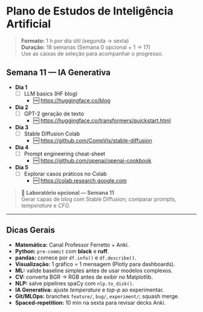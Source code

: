 # Plano de Estudos de Inteligência Artificial
> **Formato:** 1 h por dia útil (segunda → sexta)  
> **Duração:** 18 semanas (Semana 0 opcional + 1 → 17)  
> Use as caixas de seleção para acompanhar o progresso.

## Semana 11 — IA Generativa
- **Dia 1**  
  - [ ] LLM basics (HF blog)  
    - 🆓 <https://huggingface.co/blog>
- **Dia 2**  
  - [ ] GPT-2 geração de texto  
    - 🆓 <https://huggingface.co/transformers/quickstart.html>
- **Dia 3**  
  - [ ] Stable Diffusion Colab  
    - 🆓 <https://github.com/CompVis/stable-diffusion>
- **Dia 4**  
  - [ ] Prompt engineering cheat-sheet  
    - 🆓 <https://github.com/openai/openai-cookbook>
- **Dia 5**  
  - [ ] Explorar casos práticos no Colab  
    - 🆓 <https://colab.research.google.com>

> 🔬 **Laboratório opcional — Semana 11**  
> Gerar capas de blog com Stable Diffusion; comparar prompts, *temperature* e *CFG*.

---

## Dicas Gerais
- **Matemática:** Canal Professor Ferretto + Anki.  
- **Python:** `pre-commit` com **black** e **ruff**.  
- **pandas:** comece por `df.info()` e `df.describe()`.  
- **Visualização:** 1 gráfico = 1 mensagem (Plotly para dashboards).  
- **ML:** valide baseline simples antes de usar modelos complexos.  
- **CV:** converta BGR → RGB antes de exibir no Matplotlib.  
- **NLP:** salve pipelines spaCy com `nlp.to_disk()`.  
- **IA Generativa:** ajuste *temperature* e *top-p* ao experimentar.  
- **Git/MLOps:** branches `feature/`, `bug/`, `experiment/`; squash merge.  
- **Spaced-repetition:** 10 min na sexta para revisar decks Anki.